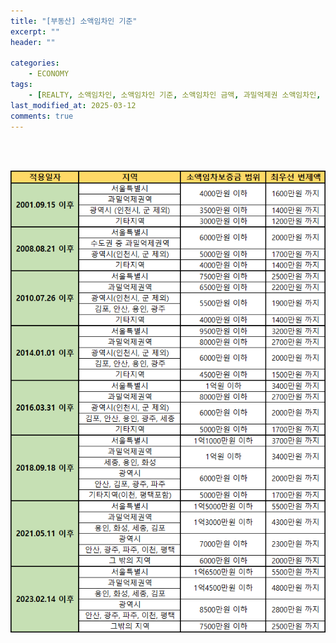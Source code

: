 ```yaml
---
title: "[부동산] 소액임차인 기준"
excerpt: ""
header: ""

categories:
    - ECONOMY
tags:
    - [REALTY, 소액임차인, 소액임차인 기준, 소액임차인 금액, 과밀억제권 소액임차인, ]
last_modified_at: 2025-03-12
comments: true
---
```

<br><br>

![0](/upload/2025-03-12-소액임차인_기준.md/0.png)

